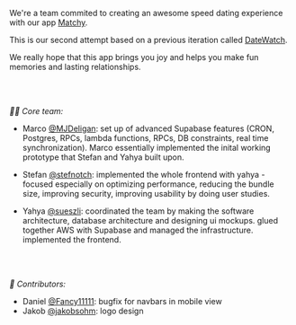 We're a team commited to creating an awesome speed dating experience with our app [Matchy](https://github.com/matchyOrg/matchy).

This is our second attempt based on a previous iteration called [DateWatch](https://github.com/sueszli/datewatch).

We really hope that this app brings you joy and helps you make fun memories and lasting relationships.

<br><br>

_👨‍💻 Core team:_

- Marco [@MJDeligan](https://github.com/MJDeligan): set up of advanced Supabase features (CRON, Postgres, RPCs, lambda functions, RPCs, DB constraints, real time synchronization). Marco essentially implemented the inital working prototype that Stefan and Yahya built upon.

- Stefan [@stefnotch](https://github.com/stefnotch): implemented the whole frontend with yahya - focused especially on optimizing performance, reducing the bundle size, improving security, improving usability by doing user studies.
  
- Yahya [@sueszli](https://github.com/sueszli): coordinated the team by making the software architecture, database architecture and designing ui mockups. glued together AWS with Supabase and managed the infrastructure. implemented the frontend.

<br><br>

_🌱 Contributors:_

- Daniel [@Fancy11111](https://github.com/Fancy11111): bugfix for navbars in mobile view
- Jakob [@jakobsohm](https://jakobsohm.at/): logo design
